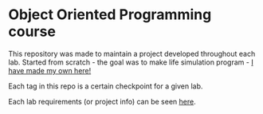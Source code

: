 # Object Oriented Programming course

This repository was made to maintain a project developed throughout each lab. Started from scratch - the goal was to make life simulation program - [I have made my own here!](https://github.com/wlgs/life-simulation)

Each tag in this repo is a certain checkpoint for a given lab.

Each lab requirements (or project info) can be seen [here](https://github.com/apohllo/obiektowe-lab).